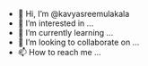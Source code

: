 - 👋 Hi, I’m @kavyasreemulakala
- 👀 I’m interested in ...
- 🌱 I’m currently learning ...
- 💞️ I’m looking to collaborate on ...
- 📫 How to reach me ...

<!---
kavyasreemulakala/kavyasreemulakala is a ✨ special ✨ repository because its `README.md` (this file) appears on your GitHub profile.
You can click the Preview link to take a look at your changes.
--->
